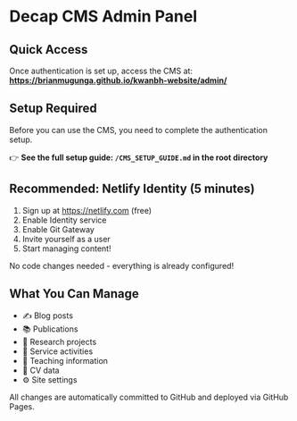 # Decap CMS Admin Panel

## Quick Access
Once authentication is set up, access the CMS at:
**https://brianmugunga.github.io/kwanbh-website/admin/**

## Setup Required
Before you can use the CMS, you need to complete the authentication setup.

👉 **See the full setup guide: `/CMS_SETUP_GUIDE.md` in the root directory**

## Recommended: Netlify Identity (5 minutes)
1. Sign up at https://netlify.com (free)
2. Enable Identity service
3. Enable Git Gateway
4. Invite yourself as a user
5. Start managing content!

No code changes needed - everything is already configured!

## What You Can Manage
- ✍️ Blog posts
- 📚 Publications
- 🔬 Research projects
- 🤝 Service activities
- 📖 Teaching information
- 📄 CV data
- ⚙️ Site settings

All changes are automatically committed to GitHub and deployed via GitHub Pages.
